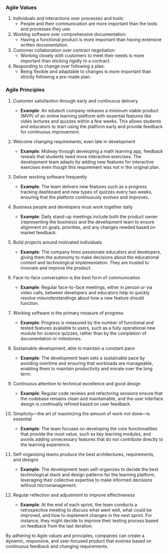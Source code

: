 ### Agile Values
1. Individuals and interactions over processes and tools:
    - People and their communication are more important than the tools and processes they use.
2. Working software over comprehensive documentation:
    - Having a functional product is more important than having extensive written documentation.
3. Customer collaboration over contract negotiation:
    - Working closely with customers to meet their needs is more important than sticking rigidly to a contract.
4. Responding to change over following a plan:
    - Being flexible and adaptable to changes is more important than strictly following a pre-made plan.

### Agile Principles
1. Customer satisfaction through early and continuous delivery
    - **Example**: An edutech company releases a minimum viable product (MVP) of an online learning platform with essential features like video lectures and quizzes within a few weeks. This allows students and educators to start using the platform early and provide feedback for continuous improvement.

2. Welcome changing requirements, even late in development
    - **Example**: Midway through developing a math learning app, feedback reveals that students need more interactive exercises. The development team adapts by adding new features for interactive exercises even though this requirement was not in the original plan.

3. Deliver working software frequently
    - **Example**: The team delivers new features such as a progress tracking dashboard and new types of quizzes every two weeks, ensuring that the platform continuously evolves and improves.

4. Business people and developers must work together daily
    - **Example**: Daily stand-up meetings include both the product owner (representing the business) and the development team to ensure alignment on goals, priorities, and any changes needed based on market feedback.

5. Build projects around motivated individuals
    - **Example**: The company hires passionate educators and developers, giving them the autonomy to make decisions about the educational content and technological implementation. They are trusted to innovate and improve the product.

6. Face-to-face conversation is the best form of communication
    - **Example**: Regular face-to-face meetings, either in person or via video calls, between developers and educators help to quickly resolve misunderstandings about how a new feature should function.

7. Working software is the primary measure of progress
    - **Example**: Progress is measured by the number of functional and tested features available to users, such as a fully operational new module for science quizzes, rather than by the completion of documentation or milestones.

8. Sustainable development, able to maintain a constant pace
    - **Example**: The development team sets a sustainable pace by avoiding overtime and ensuring that workloads are manageable, enabling them to maintain productivity and morale over the long term.

9. Continuous attention to technical excellence and good design
    - **Example**: Regular code reviews and refactoring sessions ensure that the codebase remains clean and maintainable, and the user interface design is continually refined based on user feedback.

10. Simplicity—the art of maximizing the amount of work not done—is essential
    - **Example**: The team focuses on developing the core functionalities that provide the most value, such as key learning modules, and avoids adding unnecessary features that do not contribute directly to the learning experience.

11. Self-organizing teams produce the best architectures, requirements, and designs
    - **Example**: The development team self-organizes to decide the best technological stack and design patterns for the learning platform, leveraging their collective expertise to make informed decisions without micromanagement.

12. Regular reflection and adjustment to improve effectiveness
    - **Example**: At the end of each sprint, the team conducts a retrospective meeting to discuss what went well, what could be improved, and how to implement changes in the next sprint. For instance, they might decide to improve their testing process based on feedback from the last iteration.

By adhering to Agile values and principles, companies can create a dynamic, responsive, and user-focused product that evolves based on continuous feedback and changing requirements.